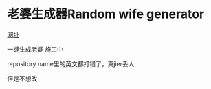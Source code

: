 # 老婆生成器Random wife generator 
[网址](https://huidge.github.io/Random-wife-generater/) 

一键生成老婆 施工中

repository name里的英文都打错了，真jier丢人

但是不想改
